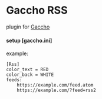 # Gaccho RSS

plugin for [Gaccho](https://github.com/nobiki/gaccho)

#### setup [gaccho.ini]

example:

```
[Rss]
color_text = RED
color_back = WHITE
feeds:
    https://example.com/feed.atom
    https://example.com/?feed=rss2
```
